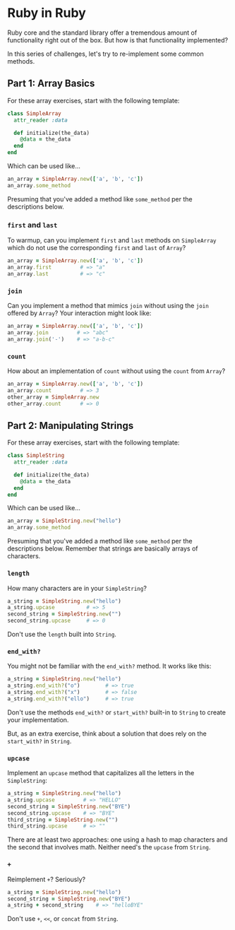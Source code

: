 # Ruby in Ruby

Ruby core and the standard library offer a tremendous amount of functionality
right out of the box. But how is that functionality implemented?

In this series of challenges, let's try to re-implement some common methods.

## Part 1: Array Basics

For these array exercises, start with the following template:

```ruby
class SimpleArray
  attr_reader :data

  def initialize(the_data)
    @data = the_data
  end
end
```

Which can be used like...

```ruby
an_array = SimpleArray.new(['a', 'b', 'c'])
an_array.some_method
```

Presuming that you've added a method like `some_method` per the descriptions
below.

### `first` and `last`

To warmup, can you implement `first` and `last` methods on `SimpleArray` which
do not use the corresponding `first` and `last` of `Array`?

```ruby
an_array = SimpleArray.new(['a', 'b', 'c'])
an_array.first         # => "a"
an_array.last          # => "c"
```

### `join`

Can you implement a method that mimics `join` without using the `join` offered
by `Array`? Your interaction might look like:

```ruby
an_array = SimpleArray.new(['a', 'b', 'c'])
an_array.join         # => "abc"
an_array.join('-')    # => "a-b-c"
```

### `count`

How about an implementation of `count` without using the `count` from `Array`?

```ruby
an_array = SimpleArray.new(['a', 'b', 'c'])
an_array.count         # => 3
other_array = SimpleArray.new
other_array.count      # => 0
```

## Part 2: Manipulating Strings

For these array exercises, start with the following template:

```ruby
class SimpleString
  attr_reader :data

  def initialize(the_data)
    @data = the_data
  end
end
```

Which can be used like...

```ruby
an_array = SimpleString.new("hello")
an_array.some_method
```

Presuming that you've added a method like `some_method` per the descriptions
below. Remember that strings are basically arrays of characters.

### `length`

How many characters are in your `SimpleString`?

```ruby
a_string = SimpleString.new("hello")
a_string.upcase          # => 5
second_string = SimpleString.new("")
second_string.upcase     # => 0
```

Don't use the `length` built into `String`.

### `end_with?`

You might not be familiar with the `end_with?` method. It works like this:

```ruby
a_string = SimpleString.new("hello")
a_string.end_with?("o")        # => true
a_string.end_with?("x")        # => false
a_string.end_with?("ello")     # => true
```

Don't use the methods `end_with?` or `start_with?` built-in to `String` to create
your implementation. 

But, as an extra exercise, think about a solution that does rely on the `start_with?`
in `String`.

### `upcase`

Implement an `upcase` method that capitalizes all the letters in the `SimpleString`:

```ruby
a_string = SimpleString.new("hello")
a_string.upcase         # => "HELLO"
second_string = SimpleString.new("BYE")
second_string.upcase    # => "BYE"
third_string = SimpleString.new("")
third_string.upcase     # => ""
```

There are at least two approaches: one using a hash to map characters and the second
that involves math. Neither need's the `upcase` from `String`.

### `+`

Reimplement `+`? Seriously?

```ruby
a_string = SimpleString.new("hello")
second_string = SimpleString.new("BYE")
a_string + second_string    # => "helloBYE"
```

Don't use `+`, `<<`, or `concat` from `String`.
